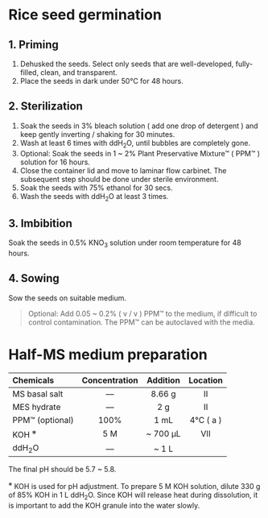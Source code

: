 # Rice seed germination

## 1. Priming
1. Dehusked the seeds. Select only seeds that are well-developed, fully-filled, clean, and transparent. 
2. Place the seeds in dark under 50&deg;C for 48 hours.

## 2. Sterilization
1. Soak the seeds in 3% bleach solution ( add one drop of detergent ) and keep gently inverting / shaking for 30 minutes.
2. Wash at least 6 times with ddH<sub>2</sub>O, until bubbles are completely gone.
3. Optional: Soak the seeds in 1 ~ 2% Plant Preservative Mixture&trade; ( PPM&trade; ) solution for 16 hours.
4. Close the container lid and move to laminar flow carbinet. The subsequent step should be done under sterile environment.
5. Soak the seeds with 75% ethanol for 30 secs.
6. Wash the seeds with ddH<sub>2</sub>O at least 3 times.

## 3. Imbibition
Soak the seeds in 0.5% KNO<sub>3</sub> solution under room temperature for 48 hours.

## 4. Sowing
Sow the seeds on suitable medium.  
> Optional: Add 0.05 ~ 0.2% ( v / v ) PPM&trade; to the medium, if difficult to control contamination. The PPM&trade; can be autoclaved with the media.


# Half-MS medium preparation

| Chemicals               | Concentration  | Addition             | Location       |
| :--------               | :---:          | :---:                | :---:          |
| MS basal salt           | &mdash;        | 8.66 g               | &#8545;        |
| MES hydrate             | &mdash;        | 2 g                  | &#8545;        |
| PPM&trade; (optional)   | 100%           | 1 mL                 | 4&deg;C ( a )  |
| KOH <sup>&#8251;</sup>  | 5 M            | ~ 700 &micro;L       | &#8550;        |
| ddH<sub>2</sub>O        | &mdash;        | ~ 1 L                |                |

The final pH should be 5.7 ~ 5.8.

<sup>&#8251;</sup> KOH is used for pH adjustment. To prepare 5 M KOH solution, dilute 330 g of 85% KOH in 1 L ddH<sub>2</sub>O.
Since KOH will release heat during dissolution, it is important to add the KOH granule into the water slowly.
